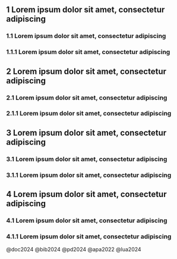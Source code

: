 ## 1 Lorem ipsum dolor sit amet, consectetur adipiscing
### 1.1 Lorem ipsum dolor sit amet, consectetur adipiscing
### 1.1.1 Lorem ipsum dolor sit amet, consectetur adipiscing

## 2 Lorem ipsum dolor sit amet, consectetur adipiscing
### 2.1 Lorem ipsum dolor sit amet, consectetur adipiscing
### 2.1.1 Lorem ipsum dolor sit amet, consectetur adipiscing

## 3 Lorem ipsum dolor sit amet, consectetur adipiscing
### 3.1 Lorem ipsum dolor sit amet, consectetur adipiscing
### 3.1.1 Lorem ipsum dolor sit amet, consectetur adipiscing

## 4 Lorem ipsum dolor sit amet, consectetur adipiscing
### 4.1 Lorem ipsum dolor sit amet, consectetur adipiscing
### 4.1.1 Lorem ipsum dolor sit amet, consectetur adipiscing

@doc2024 @bib2024 @pd2024 @apa2022 @lua2024
